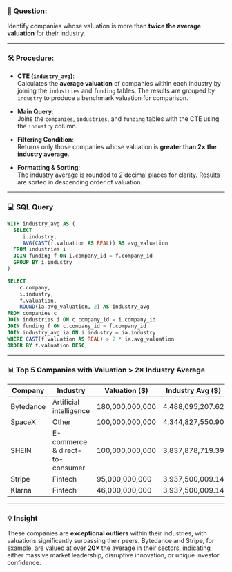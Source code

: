 ### 🧠 Question:
Identify companies whose valuation is more than **twice the average valuation** for their industry.

---

### 🛠️ Procedure:

- **CTE (`industry_avg`)**:  
  Calculates the **average valuation** of companies within each industry by joining the `industries` and `funding` tables. The results are grouped by `industry` to produce a benchmark valuation for comparison.

- **Main Query**:  
  Joins the `companies`, `industries`, and `funding` tables with the CTE using the `industry` column.

- **Filtering Condition**:  
  Returns only those companies whose valuation is **greater than 2× the industry average**.

- **Formatting & Sorting**:  
  The industry average is rounded to 2 decimal places for clarity. Results are sorted in descending order of valuation.

---

### 💻 SQL Query
```sql
WITH industry_avg AS (
  SELECT 
     i.industry,
     AVG(CAST(f.valuation AS REAL)) AS avg_valuation
  FROM industries i 
  JOIN funding f ON i.company_id = f.company_id
  GROUP BY i.industry
)

SELECT 
    c.company,
    i.industry,
    f.valuation,
    ROUND(ia.avg_valuation, 2) AS industry_avg
FROM companies c 
JOIN industries i ON c.company_id = i.company_id
JOIN funding f ON c.company_id = f.company_id
JOIN industry_avg ia ON i.industry = ia.industry
WHERE CAST(f.valuation AS REAL) > 2 * ia.avg_valuation
ORDER BY f.valuation DESC;
```

---

### 📊 Top 5 Companies with Valuation > 2× Industry Average

| Company    | Industry                          | Valuation ($)      | Industry Avg ($)       |
|------------|-----------------------------------|---------------------|-------------------------|
| Bytedance  | Artificial intelligence           | 180,000,000,000     | 4,488,095,207.62        |
| SpaceX     | Other                             | 100,000,000,000     | 4,344,827,550.90        |
| SHEIN      | E-commerce & direct-to-consumer   | 100,000,000,000     | 3,837,878,719.39        |
| Stripe     | Fintech                           | 95,000,000,000      | 3,937,500,009.14        |
| Klarna     | Fintech                           | 46,000,000,000      | 3,937,500,009.14        |

---

### 💡 Insight

These companies are **exceptional outliers** within their industries, with valuations significantly surpassing their peers. Bytedance and Stripe, for example, are valued at over **20×** the average in their sectors, indicating either massive market leadership, disruptive innovation, or unique investor confidence.

